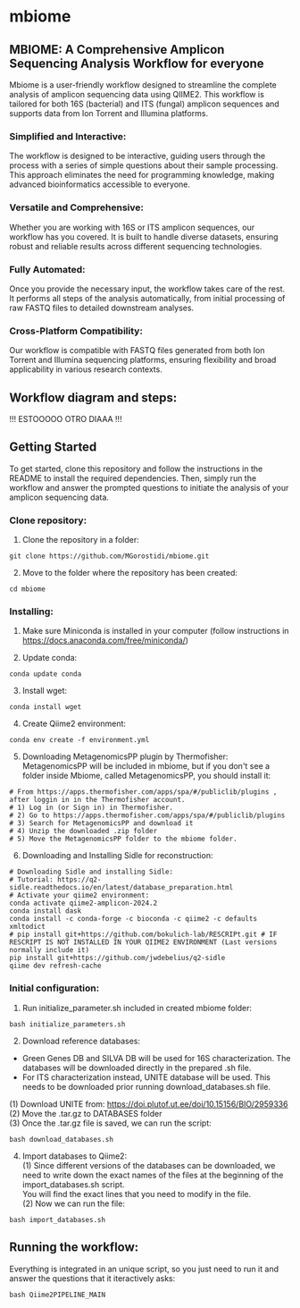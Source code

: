 # mbiome

## MBIOME: A Comprehensive Amplicon Sequencing Analysis Workflow for everyone

Mbiome is a user-friendly workflow designed to streamline the complete analysis of amplicon sequencing data using QIIME2. This workflow is tailored for both 16S (bacterial) and ITS (fungal) amplicon sequences and supports data from Ion Torrent and Illumina platforms.

### Simplified and Interactive:
The workflow is designed to be interactive, guiding users through the process with a series of simple questions about their sample processing. This approach eliminates the need for programming knowledge, making advanced bioinformatics accessible to everyone.

### Versatile and Comprehensive: 
Whether you are working with 16S or ITS amplicon sequences, our workflow has you covered. It is built to handle diverse datasets, ensuring robust and reliable results across different sequencing technologies.

### Fully Automated:
Once you provide the necessary input, the workflow takes care of the rest. It performs all steps of the analysis automatically, from initial processing of raw FASTQ files to detailed downstream analyses.

### Cross-Platform Compatibility:
Our workflow is compatible with FASTQ files generated from both Ion Torrent and Illumina sequencing platforms, ensuring flexibility and broad applicability in various research contexts.

## Workflow diagram and steps: 

!!! ESTOOOOO OTRO DIAAA !!!

## Getting Started

To get started, clone this repository and follow the instructions in the README to install the required dependencies. Then, simply run the workflow and answer the prompted questions to initiate the analysis of your amplicon sequencing data.

### Clone repository: 
1. Clone the repository in a folder: 
```shell
git clone https://github.com/MGorostidi/mbiome.git
```
2. Move to the folder where the repository has been created: 
```
cd mbiome
```

### Installing: 
<!-- 
Mbiome includes a setup.sh file in order to install qiime2 and all the necessary packages and plugins. It installs Qiime2 Amplicon distribution for Linux (Check the link for more information: https://docs.qiime2.org/2024.5/install/native/#install-qiime-2-within-a-conda-environment). If you are working with another operating system, you can change the code line in setup.sh so the right qiime2 distribution is installed. -->

1. Make sure Miniconda is installed in your computer (follow instructions in https://docs.anaconda.com/free/miniconda/)
<!-- 2. Run setup.py file: 
```shell
bash setup.sh
``` -->

2. Update conda:
```shell
conda update conda
```
3. Install wget:
```shell
conda install wget
```
4. Create Qiime2 environment:  
```shell
conda env create -f environment.yml
```

<!-- ```shell
conda env create -n qiime2-amplicon-2024.2 --file="https://data.qiime2.org/distro/amplicon/qiime2-amplicon-2024.2-py38-linux-conda.yml"
``` 
```shell
wget https://data.qiime2.org/distro/amplicon/qiime2-amplicon-2024.2-py38-linux-conda.yml
conda env create -n qiime2-amplicon-2024.2 --file qiime2-amplicon-2024.2-py38-linux-conda.yml
rm qiime2-amplicon-2024.2-py38-linux-conda.yml
```-->
5. Downloading MetagenomicsPP plugin by Thermofisher: 
MetagenomicsPP will be included in mbiome, but if you don't see a folder inside Mbiome, called MetagenomicsPP, you should install it:
```shell
# From https://apps.thermofisher.com/apps/spa/#/publiclib/plugins , after loggin in in the Thermofisher account.
# 1) Log in (or Sign in) in Thermofisher.
# 2) Go to https://apps.thermofisher.com/apps/spa/#/publiclib/plugins 
# 3) Search for MetagenomicsPP and download it
# 4) Unzip the downloaded .zip folder
# 5) Move the MetagenomicsPP folder to the mbiome folder. 
```

6. Downloading and Installing Sidle for reconstruction: 
```shell
# Downloading Sidle and installing Sidle: 
# Tutorial: https://q2-sidle.readthedocs.io/en/latest/database_preparation.html
# Activate your qiime2 environment: 
conda activate qiime2-amplicon-2024.2
conda install dask
conda install -c conda-forge -c bioconda -c qiime2 -c defaults xmltodict
# pip install git+https://github.com/bokulich-lab/RESCRIPt.git # IF RESCRIPT IS NOT INSTALLED IN YOUR QIIME2 ENVIRONMENT (Last versions normally include it)
pip install git+https://github.com/jwdebelius/q2-sidle
qiime dev refresh-cache
```
<!-- 
6. Create Picrust2 environment for Picrust2 analysis: 
```shell
#From Picrust2 tutorial: https://github.com/picrust/picrust2/wiki/PICRUSt2-Tutorial-(v2.3.0-beta)
conda create -n picrust2 -c bioconda -c conda-forge picrust2=2.3.0_b
```
7. Install Metnet for functional analysis: 
```shell
#From tutorial: https://github.com/PlanesLab/q2-metnet
conda activate qiime2-amplicon-2024.2
git clone https://github.com/PlanesLab/q2-metnet.git
cd q2-metnet/q2_metnet/
unzip data.zip
rm data.zip
cd ..
python setup.py install
qiime dev refresh-cache
``` 
-->

### Initial configuration: 
1. Run initialize_parameter.sh included in created mbiome folder:
<!-- 
Open initialize_parameters.sh and update the necessary variables: 
(1) the path to your mbiome project
(2) path to the conda.sh from Miniconda where it has been installed.
(3) the qiime2 version name that you have already installed
Now run the script. 
-->
```shell
bash initialize_parameters.sh
```

2. Download reference databases: 
- Green Genes DB and SILVA DB will be used for 16S characterization. The databases will be downloaded directly in the prepared .sh file. 
- For ITS characterization instead, UNITE database will be used. This needs to be downloaded prior running download_databases.sh file. 

(1) Download UNITE from: https://doi.plutof.ut.ee/doi/10.15156/BIO/2959336<br>
(2) Move the .tar.gz to DATABASES folder<br>
(3) Once the .tar.gz file is saved, we can run the script: 

```shell
bash download_databases.sh
```
4. Import databases to Qiime2:<br>
(1) Since different versions of the databases can be downloaded, we need to write down the exact names of the files at the beginning of the import_databases.sh script.<br>
You will find the exact lines that you need to modify in the file.<br>
(2) Now we can run the file: 
```shell
bash import_databases.sh
```

## Running the workflow: 
Everything is integrated in an unique script, so you just need to run it and answer the questions that it iteractively asks:
```shell
bash Qiime2PIPELINE_MAIN
```